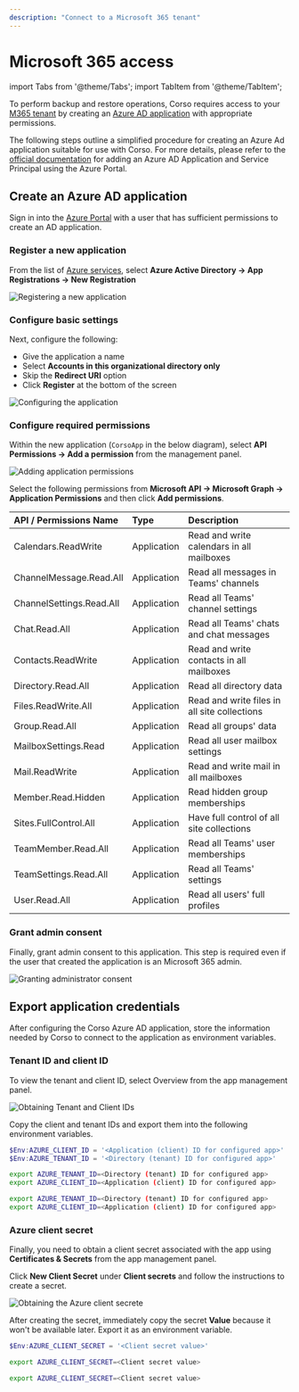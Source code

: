 ```yaml
---
description: "Connect to a Microsoft 365 tenant"
---
```


# Microsoft 365 access

import Tabs from '@theme/Tabs';
import TabItem from '@theme/TabItem';

To perform backup and restore operations, Corso requires access to your [M365 tenant](../concepts#m365-concepts)
by creating an [Azure AD application](../concepts#m365-concepts) with appropriate permissions.

The following steps outline a simplified procedure for creating an Azure Ad application suitable for use with Corso.
For more details, please refer to the
[official documentation](https://docs.microsoft.com/en-us/azure/active-directory/develop/howto-create-service-principal-portal)
for adding an Azure AD Application and Service Principal using the Azure Portal.

## Create an Azure AD application

Sign in into the [Azure Portal](https://portal.azure.com/) with a user that has sufficient permissions to create an
AD application.

### Register a new application

From the list of [Azure services](https://portal.azure.com/#allservices), select
**Azure Active Directory &#8594; App Registrations &#8594; New Registration**

![Registering a new application](../../static/img/m365app_create_new.png)

### Configure basic settings

Next, configure the following:

* Give the application a name
* Select **Accounts in this organizational directory only**
* Skip the **Redirect URI** option
* Click **Register** at the bottom of the screen

![Configuring the application](../../static/img/m365app_configure.png)

### Configure required permissions

Within the new application (`CorsoApp` in the below diagram), select **API Permissions &#8594; Add a permission** from
the management panel.

![Adding application permissions](../../static/img/m365app_permissions.png)

Select the following permissions from **Microsoft API &#8594; Microsoft Graph &#8594; Application Permissions** and
then click **Add permissions**.

<!-- vale Microsoft.Spacing = NO -->
| API / Permissions Name | Type | Description
|:--|:--|:--|
| Calendars.ReadWrite | Application | Read and write calendars in all mailboxes |
| ChannelMessage.Read.All | Application | Read all messages in Teams' channels |
| ChannelSettings.Read.All | Application | Read all Teams' channel settings |
| Chat.Read.All | Application | Read all Teams' chats and chat messages |
| Contacts.ReadWrite | Application | Read and write contacts in all mailboxes |
| Directory.Read.All | Application | Read all directory data |
| Files.ReadWrite.All | Application | Read and write files in all site collections |
| Group.Read.All | Application | Read all groups' data |
| MailboxSettings.Read | Application | Read all user mailbox settings |
| Mail.ReadWrite | Application | Read and write mail in all mailboxes |
| Member.Read.Hidden | Application | Read hidden group memberships |
| Sites.FullControl.All | Application | Have full control of all site collections |
| TeamMember.Read.All | Application | Read all Teams' user memberships |
| TeamSettings.Read.All | Application | Read all Teams' settings |
| User.Read.All | Application | Read all users' full profiles |

<!-- vale Microsoft.Spacing = YES -->

### Grant admin consent

Finally, grant admin consent to this application. This step is required even if the user that created the application
is an Microsoft 365 admin.

![Granting administrator consent](../../static/img/m365app_consent.png)

## Export application credentials

After configuring the Corso Azure AD application, store the information needed by Corso to connect to the application
as environment variables.

### Tenant ID and client ID

To view the tenant and client ID, select Overview from the app management panel.

![Obtaining Tenant and Client IDs](../../static/img/m365app_ids.png)

Copy the client and tenant IDs and export them into the following environment variables.

<Tabs groupId="os">
<TabItem value="win" label="Powershell">

  ```powershell
  $Env:AZURE_CLIENT_ID = '<Application (client) ID for configured app>'
  $Env:AZURE_TENANT_ID = '<Directory (tenant) ID for configured app>'
  ```

</TabItem>
<TabItem value="unix" label="Linux/macOS">

   ```bash
   export AZURE_TENANT_ID=<Directory (tenant) ID for configured app>
   export AZURE_CLIENT_ID=<Application (client) ID for configured app>
   ```

</TabItem>
<TabItem value="docker" label="Docker">

   ```bash
   export AZURE_TENANT_ID=<Directory (tenant) ID for configured app>
   export AZURE_CLIENT_ID=<Application (client) ID for configured app>
   ```

</TabItem>
</Tabs>

### Azure client secret

Finally, you need to obtain a client secret associated with the app using **Certificates & Secrets** from the app
management panel.

Click **New Client Secret** under **Client secrets** and follow the instructions to create a secret.

![Obtaining the Azure client secrete](../../static/img/m365app_secret.png)

After creating the secret, immediately copy the secret **Value** because it won't be available later. Export it as an
environment variable.

<Tabs groupId="os">
<TabItem value="win" label="Powershell">

  ```powershell
  $Env:AZURE_CLIENT_SECRET = '<Client secret value>'
  ```

</TabItem>
<TabItem value="unix" label="Linux/macOS">

   ```bash
   export AZURE_CLIENT_SECRET=<Client secret value>
   ```

</TabItem>
<TabItem value="docker" label="Docker">

   ```bash
   export AZURE_CLIENT_SECRET=<Client secret value>
   ```

</TabItem>
</Tabs>
